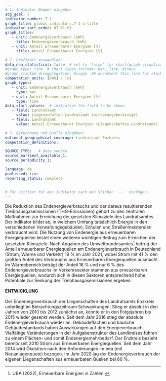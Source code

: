 ```yaml
---
# 1. Indikator-Nummer eingeben 
sdg_goal: 7 
indicator_number: 7.1
graph_title: global_indicators.7-1-a-title
indicator_sort_order: 07-01-01
graph_titles:
   - unit: Endenergieverbrauch [kWh]
     title: Endenergieverbrauch [kWh]
   - unit: Anteil Erneuerbarer Energien [%]
     title: Anteil Erneuerbarer Energien [%]

# 2. Grafikart auswaehlen: 
data_non_statistical: false  # set to 'false' for chart/graph visualization 
#graph_type: line  # chart types include: bar, line, binary 
#graph_stacked_disaggregation: Gruppe  ## uncomment this line for stacked bars. eplace 'Geschlecht' with the field of aggregation. 
computation_units: [kWh] / [%] 
graph_types:
   - unit: Endenergieverbrauch [kWh]
     type: bar
   - unit: Anteil Erneuerbarer Energien [%]
     type: line
data_start_values:  # initialize the field to be shown  
   - field: Landratsamt 
     value: Liegenschaften Landratsamt (witterungsbereinigt)
   - field: Landratsamt 
     value: Anteil Erneuerbarer Energien (Liegenschaften Landratsamt)

# 3. Berechnung und Quelle eingeben: 
national_geographical_coverage: Landratsamt Enzkreis
computation_definitions: 

SOURCE_TYPE:   # data source  
source_earliest_available_1: 
source_periodicity_1: 

language: de   
published: true 
reporting_status: complete
 
 
# Für Leittext für den Indikator nach den Stichen '---' einfügen. 
---
```

Die Reduktion des Endenergieverbrauchs und der daraus resultierenden Treibhausgasemissionen (THG-Emissionen) gehört zu den zentralen Maßnahmen zur Erreichung der gesetzten Klimaziele des Landratsamtes. Der Indikator bildet ab, in welchem Umfang tatsächlich Energie in den verschiedenen Verwaltungsgebäuden, Schulen und Straßenmeistereien verbraucht wird. Die Nutzung von Endenergie aus erneuerbaren Energiequellen leistet einen weiteren wichtigen Beitrag zum Erreichen der gesetzten Klimaziele. Nach Angaben des Umweltbundesamtes[^1] betrug der Anteil erneuerbarer Energiequellen am Endenergieverbrauch in Deutschland (Strom, Wärme und Verkehr) 19 % im Jahr 2021, wobei Strom mit 41 % den größten Anteil des Verbrauchs aus Erneuerbaren Energiequellen ausmacht. Im Wärmebereich beträgt der Anteil 16 % und nur 6 % des Endenergieverbrauchs im Verkehrssektor stammen aus erneuerbaren Energiequellen, wodurch sich in diesen Sektoren entsprechend hohe Potentiale zur Senkung der Treibhausgasemissionen ergeben. <br>
<br>
**ENTWICKLUNG** <br>
<br>
Der Endenergieverbrauch der Liegenschaften des Landratsamts Enzkreis unterliegt im Betrachtungszeitraum Schwankungen. Stieg er absolut in den Jahren von 2010 bis 2012 zunächst an, konnte er in den Folgejahren bis 2015 wieder gesenkt werden. Seit dem Jahr 2016 stieg der absolute Endenergieverbrauch wieder an. Gebäudeflächen und bauliche Gebäudestandards haben Auswirkungen auf den Energieverbrauch. Vielfältige Veränderungen in der Aufgabenstruktur des Landkreises führen zu einem Flächen- und somit Endenergiemehrbedarf. Der Enzkreis bezieht bereits seit 2010 Strom aus Erneuerbaren Energiequellen. Seit dem Jahr 2014 wird Ökostrom nach den Anforderungen im eea (mit Neuanlagenquote) bezogen. Im Jahr 2020 lag der Endenergieverbrauch der eigenen Liegenschaften aus erneuerbaren Quellen bei 60 %.

[^1]: UBA (2022), Erneuerbare Energien in Zahlen.
